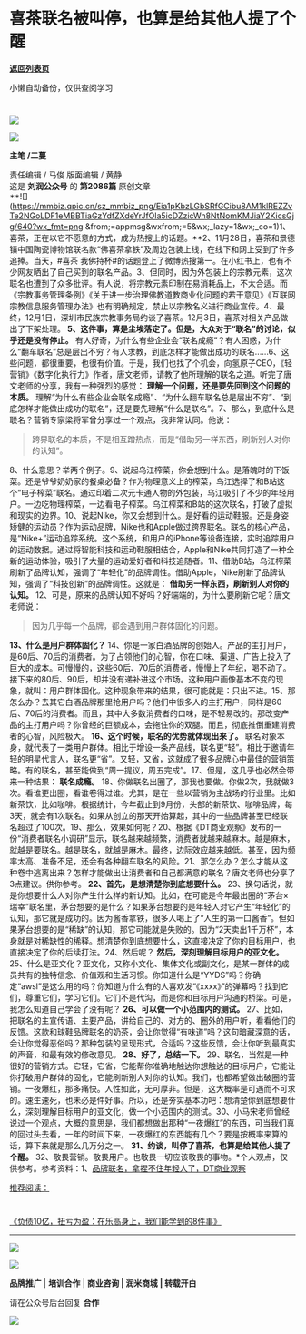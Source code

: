 # 喜茶联名被叫停，也算是给其他人提了个醒

[**返回列表页**](/gzh/刘润)

小懒自动备份，仅供查阅学习

#
![](https://mmbiz.qpic.cn/sz_mmbiz_jpg/Eia1pKbzLGbQ05rqf4tHyB6X44YvIRZf7ciayibtRy0rVSib8CQjW35A8ibcicFzDvdSceZ3wxRFa7icOhIMKPHicVnvEw/640?wx_fmt=jpeg&wxfrom;=5&wx;_lazy=1&wx;_co=1)

![](https://mmbiz.qpic.cn/sz_mmbiz_gif/Eia1pKbzLGbRrZDzNlHHKqMKpASVkcl2TicDLTQz1TaDmmhpWiakHbEmQoxbUZAy6K9GU2Gromp8lwzquWyRBX5pA/640?wx_fmt=gif&from;=appmsg)

 **主笔 /二蔓**

责任编辑 / 马俊 版面编辑 / 黄静  
这是 **刘润公众号** 的 **第2086篇** 原创文章  
**![](https://mmbiz.qpic.cn/sz_mmbiz_png/Eia1pKbzLGbSRfGCibu8AM1klREZZvTe2NGoLDF1eMBBTiaGzYdfZXdeYrJfOla5icDZzicWn8NtNomKMJiaY2KicsGjg/640?wx_fmt=png
&from;=appmsg&wxfrom;=5&wx;_lazy=1&wx;_co=1)1、喜茶，正在以它不愿意的方式，成为热搜上的话题。**2、11月28日，喜茶和景德镇中国陶瓷博物馆联名款“佛喜茶拿铁”及周边包装上线，在线下和网上受到了许多追捧。当天，#喜茶
我佛持杯#的话题登上了微博热搜第一。在小红书上，也有不少网友晒出了自己买到的联名产品。3、但同时，因为外包装上的宗教元素，这次联名也遭到了众多批评。有人说，将宗教元素印制在易消耗品上，不太合适。而《宗教事务管理条例》《关于进一步治理佛教道教商业化问题的若干意见》《互联网宗教信息服务管理办法》也有明确规定，禁止以宗教名义进行商业宣传。4、最终，12月1日，深圳市民族宗教事务局约谈了喜茶。12月3日，喜茶对相关产品做出了下架处理。
**5、这件事，算是尘埃落定了。但是，大众对于“联名”的讨论，似乎还是没有停止。**
有人好奇，为什么有些企业会“联名成瘾”？有人困惑，为什么“翻车联名”总是层出不穷？有人求教，到底怎样才能做出成功的联名......6、这些问题，都很重要，也很有价值。于是，我们也找了个机会，向氢原子CEO，《轻营销》《数字化执行力》作者，唐文老师，请教了他所理解的联名之道。听完了唐文老师的分享，我有一种强烈的感觉：
**理解一个问题，还是要先回到这个问题的本质。**
理解“为什么有些企业会联名成瘾”、“为什么翻车联名总是层出不穷”、“到底怎样才能做出成功的联名”，还是要先理解“什么是联名”。7、那么，到底什么是联名？营销专家梁将军曾分享过一个观点，我非常认同。他说：

> 跨界联名的本质，不是相互蹭热点，而是“借助另一样东西，刷新别人对你的认知”。

8、什么意思？举两个例子。9、说起乌江榨菜，你会想到什么。是落魄时的下饭菜。还是爷爷奶奶家的餐桌必备？作为物理意义上的榨菜，乌江选择了和B站这个“电子榨菜”联名。通过印着二次元卡通人物的外包装，乌江吸引了不少的年轻用户。一边吃物理榨菜，一边看电子榨菜。乌江榨菜和B站的这次联名，打破了虚拟和现实的边界。10、说起Nike，你又会想到什么。是好看的运动鞋服。还是身姿矫健的运动员？作为运动品牌，Nike也和Apple做过跨界联名。联名的核心产品，是“Nike+”运动追踪系统。这个系统，和用户的iPhone等设备连接，实时追踪用户的运动数据。通过将智能科技和运动鞋服相结合，Apple和Nike共同打造了一种全新的运动体验，吸引了大量的运动爱好者和科技追随者。11、借助B站，乌江榨菜刷新了品牌认知，强调了“年轻化”的品牌调性。借助Apple，Nike刷新了品牌认知，强调了“科技创新”的品牌调性。这就是：
**借助另一样东西，刷新别人对你的认知。** 12、可是，原来的品牌认知不好吗？好端端的，为什么要刷新它呢？唐文老师说：

> 因为几乎每一个品牌，都会遇到用户群体固化的问题。

 **13、什么是用户群体固化？**
14、你是一家白酒品牌的创始人。产品的主打用户，是60后、70后的消费者。为了占领他们的心智，你在口味、渠道、广告上投入了巨大的成本。可慢慢的，这些60后、70后的消费者，慢慢上了年纪，喝不动了。接下来的80后、90后，却并没有递补进这个市场。这种用户画像基本不变的现象，就叫：用户群体固化。这种现象带来的结果，很可能就是：只出不进。15、那怎么办？去其它白酒品牌那里抢用户吗？他们中很多人的主打用户，同样是60后、70后的消费者。而且，其中大多数消费者的口味，是不轻易改的。那改变产品的主打用户吗？你曾经的巨额成本，会拖住你的双腿。而且，彻底推倒重建消费者的心智，风险极大。
**16、这个时候，联名的优势就体现出来了。**
联名对象本身，就代表了一类用户群体。相比于增设一条产品线，联名更“轻”。相比于邀请年轻的明星代言人，联名更“省”。又轻，又省，这就成了很多品牌心中最佳的营销策略。有的联名，甚至能做到“周一提议，周五完成”。17、但是，这几乎也必然会带来一种结果：
**联名成瘾。**
18、你做联名出圈了，那我也要做。你做2次，我就做3次。看谁更出圈，看谁卷得过谁。尤其，是在一些以营销为主战场的行业里。比如新茶饮，比如咖啡。根据统计，今年截止到9月份，头部的新茶饮、咖啡品牌，每3天，就会有1次联名。如果从创立的那天开始算起，其中的一些品牌甚至已经联名超过了100次。19、那么，效果如何呢？20、根据《DT商业观察》发布的一份“消费者联名小调研”显示，联名越来越频繁，消费者就越来越麻木。越是麻木，就越是要联名。越是联名，就越是麻木。最终，边际效应越来越低。甚至，因为频率太高、准备不足，还会有各种翻车联名的风险。21、那怎么办？怎么才能从这种卷中逃离出来？怎样才能做出让消费者和自己都满意的联名？唐文老师也分享了3点建议。供你参考。
**22、首先，是想清楚你到底想要什么。**
23、换句话说，就是你想要什么人对你产生什么样的新认知。比如，在可能是今年最出圈的“茅台×瑞幸”联名里，茅台想要的是什么？如果茅台想要的是年轻人对它产生“年轻化”的认知，那它就是成功的。因为酱香拿铁，很多人喝上了“人生的第一口酱香”。但如果茅台想要的是“稀缺”的认知，那它可能就是失败的。因为“2天卖出1千万杯”，本身就是对稀缺性的稀释。想清楚你到底想要什么，这直接决定了你的目标用户，也直接决定了你的后续打法。24、然后呢？
**然后，深刻理解目标用户的亚文化。**
25、什么是亚文化？亚文化，又称小文化、集体文化或副文化，是某一群体的成员共有的独特信念、价值观和生活习惯。你知道什么是“YYDS”吗？你确定“awsl”是这么用的吗？你知道为什么有的人喜欢发“《xxxx》”的弹幕吗？找到它们，尊重它们，学习它们。它们不是代沟，而是你和目标用户沟通的桥梁。可是，我怎么知道自己学会了没有呢？
**26、可以做一个小范围内的测试。**
27、比如，把联名的主宣传语、主要产品，讲给自己的、对方的、圈外的用户听，看看他们的反馈。这款和球鞋品牌联名的奶茶，会让你觉得“有味道”吗？这句暗藏深意的话，会让你觉得恶俗吗？那种包装的呈现形式，合适吗？这些反馈，会让你听到最真实的声音，和最有效的修改意见。
**28、好了，总结一下。**
29、联名，当然是一种很好的营销方式。它轻，它省，它能帮你准确地触达你想触达的目标用户，它能让你打破用户群体的固化，它能刷新别人对你的认知。我们，也都希望做出破圈的营销。一夜爆红，那多痛快。人性如此，无可厚非。但是，这大概率是可遇而不可求的。速生速死，也未必是件好事。所以，还是夯实基本功吧：想清楚你到底想要什么，深刻理解目标用户的亚文化，做一个小范围内的测试。30、小马宋老师曾经说过一个观点，大概的意思是，我们都想做出那种“一夜爆红”的东西，可当我们真的回过头去看，一年的时间下来，一夜爆红的东西能有几个？要是按概率来算的话，算下来就是那么几万分之一。
**31、约谈，叫停了喜茶，也算是给其他人提了个醒。**
32、敬畏营销。敬畏用户。也敬畏一切应该敬畏的事物。*个人观点，仅供参考。参考资料：1、[品牌联名，拿捏不住年轻人了，DT商业观察](https://mp.weixin.qq.com/s?__biz=Mzg5NDg2NjMyMg==&mid=2247671552&idx=1&sn=be2ce0caeb7fa31c5da3608e0bb6b532&scene=21#wechat_redirect)

  

[推荐阅读：](https://mp.weixin.qq.com/s?__biz=MjM5NjM5MjQ4MQ==&mid=2651724659&idx=1&sn=c816d9373cd1ebefa4907cb03ee3b8b2&chksm=bd13403d8a64c92bab7da2e65b8a384642a07165ca9e1b4278d026b02dee44f9d999e4fb9a16&token=1779409570&lang=zh_CN&scene=21#wechat_redirect)

#
[《负债10亿，扭亏为盈：在乐高身上，我们能学到的8件事》](https://mp.weixin.qq.com/s?__biz=MjM5NjM5MjQ4MQ==&mid=2651724659&idx=1&sn=c816d9373cd1ebefa4907cb03ee3b8b2&chksm=bd13403d8a64c92bab7da2e65b8a384642a07165ca9e1b4278d026b02dee44f9d999e4fb9a16&token=1779409570&lang=zh_CN&scene=21#wechat_redirect)

* * *

  

[![](https://mmbiz.qpic.cn/sz_mmbiz_gif/Eia1pKbzLGbTn1dwtkEGh09Pv0jdViaXlLY09Libl7h459w2wTEFp92d2Twcn7xEucJJicaCKcjhVIy4LKM6JxmFSQ/640?wx_fmt=gif&wxfrom;=5&wx;_lazy=1&wx;_co=1)]()

![](https://mmbiz.qpic.cn/sz_mmbiz_gif/Eia1pKbzLGbRrZDzNlHHKqMKpASVkcl2TeWCktWriaZnTyVfvZJ2flW2cVicZpumBmTaefmA8RNuqD8u4oaZk2Acg/640?wx_fmt=gif&from;=appmsg)

 **品牌推广** | **培训合作** | **商业咨询 | 润米商城** **| 转载开白**

请在公众号后台回复 **合作**

![](https://mmbiz.qpic.cn/sz_mmbiz_jpg/Eia1pKbzLGbSHtHicYwk0VhSerCUXP5NQwKym67Djqicmn89tqm1DPXd0mN4s8rl3RzJFYAkCAssbgr1kHYqicDoyA/640?wx_fmt=jpeg&from;=appmsg&wxfrom;=5&wx;_lazy=1&wx;_co=1)

